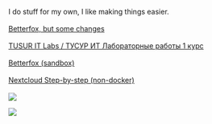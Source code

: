 I do stuff for my own, I like making things easier.<br><br> 
[Betterfox, but some changes](<https://github.com/TeamDominant/Betterfox>)<br><br>
[TUSUR IT Labs / ТУСУР ИТ Лабораторные работы 1 курс](<https://github.com/prettyleaf/IT-Labs>)<br><br>
[Betterfox (sandbox)](<https://github.com/prettyleaf/Betterfox>)<br><br>
[Nextcloud Step-by-step (non-docker)](<https://github.com/prettyleaf/nextcloud.amdcloud>)<br><br>
[![](https://visitcount.itsvg.in/api?id=prettyleaf&icon=0&color=3)](https://visitcount.itsvg.in)

![](https://github-readme-stats.vercel.app/api/top-langs/?username=prettyleaf&theme=dark&hide_border=false&include_all_commits=true&count_private=false&layout=compact)<br><br>
